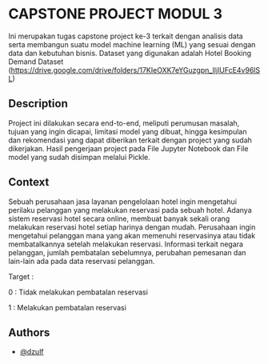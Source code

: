 
# CAPSTONE PROJECT MODUL 3

Ini merupakan tugas capstone project ke-3 terkait dengan analisis data serta membangun suatu model machine learning (ML) yang sesuai dengan data dan kebutuhan bisnis. Dataset yang digunakan adalah Hotel Booking Demand Dataset (https://drive.google.com/drive/folders/17KIeOXK7eYGuzgpn_IljlUFcE4v96lSL)

## Description

Project ini dilakukan secara end-to-end, meliputi perumusan masalah, tujuan yang ingin dicapai, limitasi model yang dibuat, hingga kesimpulan dan rekomendasi yang dapat diberikan terkait dengan project yang sudah dikerjakan. Hasil pengerjaan project pada File Jupyter Notebook dan File model yang sudah disimpan melalui Pickle.

## Context

Sebuah perusahaan jasa layanan pengelolaan hotel ingin mengetahui perilaku pelanggan yang melakukan reservasi pada sebuah hotel. Adanya sistem reservasi hotel secara online, membuat banyak sekali orang melakukan reservasi hotel setiap harinya dengan mudah. Perusahaan ingin mengetahui pelanggan mana yang akan memenuhi reservasinya atau tidak membatalkannya setelah melakukan reservasi. Informasi terkait negara pelanggan, jumlah pembatalan sebelumnya, perubahan pemesanan dan lain-lain ada pada data reservasi pelanggan.

Target :

0 : Tidak melakukan pembatalan reservasi

1 : Melakukan pembatalan reservasi




## Authors

- [@dzulf](https://github.com/dzulf)

